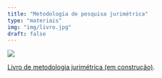 ```yaml
---
title: "Metodologia de pesquisa jurimétrica"
type: "materiais"
img: "img/livro.jpg"
draft: false
---
```


<a href="https://livro.abj.org.br/" target="_blank">
  <img src="/img/livro.jpg">
</a>

[Livro de metodologia jurimétrica (em construção)](https://livro.abj.org.br/).
